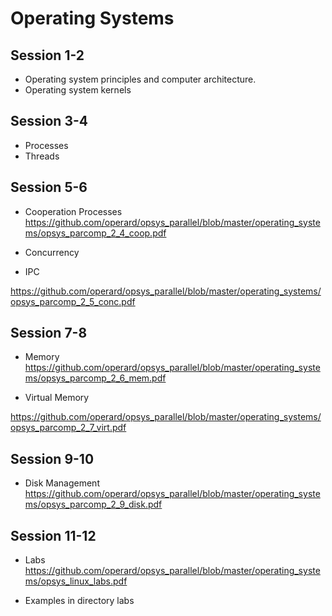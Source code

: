 # Operating Systems

## Session 1-2

-	Operating system principles and computer architecture. 
-	Operating system kernels

## Session 3-4

- Processes
- Threads

## Session 5-6

- Cooperation Processes
https://github.com/operard/opsys_parallel/blob/master/operating_systems/opsys_parcomp_2_4_coop.pdf

- Concurrency
- IPC

https://github.com/operard/opsys_parallel/blob/master/operating_systems/opsys_parcomp_2_5_conc.pdf

## Session 7-8

- Memory
https://github.com/operard/opsys_parallel/blob/master/operating_systems/opsys_parcomp_2_6_mem.pdf

- Virtual Memory

https://github.com/operard/opsys_parallel/blob/master/operating_systems/opsys_parcomp_2_7_virt.pdf

## Session 9-10

- Disk Management
https://github.com/operard/opsys_parallel/blob/master/operating_systems/opsys_parcomp_2_9_disk.pdf

## Session 11-12

- Labs
https://github.com/operard/opsys_parallel/blob/master/operating_systems/opsys_linux_labs.pdf

- Examples in directory labs

